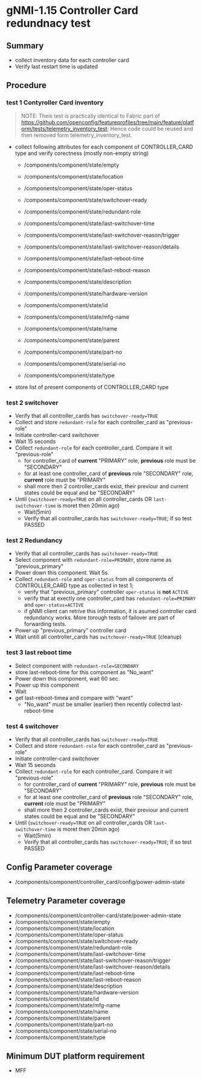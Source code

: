 # gNMI-1.15 Controller Card redundnacy test

## Summary
- collect inventory data for each controller card
- Verify last restart time is updated

## Procedure

### test 1 Contyroller Card inventory

> NOTE: Theis test is practically identical to Fabric part of
> https://github.com/openconfig/featureprofiles/tree/main/feature/platform/tests/telemetry_inventory_test;
> Hence code could be reused and then removed form telemetry_inventory_test.

* collect following attributes for each component of CONTROLLER_CARD type and verify corectness (mostly non-empty string)
  *   /components/component/state/empty
  *   /components/component/state/location
  *   /components/component/state/oper-status
  *   /components/component/state/switchover-ready
  *   /components/component/state/redundant-role
  *   /components/component/state/last-switchover-time
  *   /components/component/state/last-switchover-reason/trigger
  *   /components/component/state/last-switchover-reason/details
  *   /components/component/state/last-reboot-time
  *   /components/component/state/last-reboot-reason
 
  *   /components/component/state/description             
  *   /components/component/state/hardware-version
  *   /components/component/state/id
  *   /components/component/state/mfg-name
  *   /components/component/state/name
  *   /components/component/state/parent
  *   /components/component/state/part-no
  *   /components/component/state/serial-no
  *   /components/component/state/type

* store list of present components of CONTROLLER_CARD type

### test 2 switchover
* Verify that all controller_cards has `switchover-ready=TRUE`
* Collect and store `redundant-role` for each controller_card as "previous-role"
* Initiate controller-card switchover
* Wait 15 seconds
* Collect `redundant-role` for each controller_card. Compare it wit "previous-role"
  * for controller_card of **current** "PRIMARY" role, **previous** role must be "SECONDARY"
  * for at least one controller_card of **previous** role "SECONDARY" role, **current** role must be "PRIMARY"
  * shall more then 2 controller_cards exist, their previour and current states could be equal and be "SECONDARY"
* Until (`switchover-ready=TRUE` on all controller_cards OR `last-switchover-time` is moret then 20min ago)
  * Wait(5min)
  * Verify that all controller_cards has `switchover-ready=TRUE`; if so test PASSED

### test 2 Redundancy
* Verify that all controller_cards has `switchover-ready=TRUE`
* Select component with `redundant-role=PRIMARY`, store name as "previous_primary"
* Power down this component. Wait 5s.
* Collect `redundant-role` and `oper-status` from all components of CONTROLLER_CARD type as collected in test 1;
  * verify that "previous_primary" controller `oper-status` is **not** `ACTIVE`
  * verify that at exectly one controller_card has `redundant-role=PRIMARY` and `oper-status=ACTIVE`
  * if gNMI client can retrive this information, it is asumed controller card redundancy works. 
    More torough tests of failover are part of forwarding tests.
* Power up "previous_primary" controller card
* Wait untill all controller_cards has `switchover-ready=TRUE` (cleanup)
 
### test 3 last reboot time
* Select component with `redundant-role=SECONDARY`
* store last-reboot-time for this component as "No_want"
* Power down this component, wait 60 sec.
* Power up this component
* Wait
* get last-reboot-timea and compare with "want"
  * "No_want" must be smaller (earlier) then recently collectrd last-reboot-time

### test 4 switchover
* Verify that all controller_cards has `switchover-ready=TRUE`
* Collect and store `redundant-role` for each controller_card as "previous-role"
* Initiate controller-card switchover
* Wait 15 seconds
* Collect `redundant-role` for each controller_card. Compare it wit "previous-role"
  * for controller_card of **current** "PRIMARY" role, **previous** role must be "SECONDARY"
  * for at least one controller_card of **previous** role "SECONDARY" role, **current** role must be "PRIMARY"
  * shall more then 2 controller_cards exist, their previour and current states could be equal and be "SECONDARY"
* Until (`switchover-ready=TRUE` on all controller_cards OR `last-switchover-time` is moret then 20min ago)
  * Wait(5min)
  * Verify that all controller_cards has `switchover-ready=TRUE`; if so test PASSED

## Config Parameter coverage

*   /components/component/controller_card/config/power-admin-state

## Telemetry Parameter coverage

*   /components/component/controller-card/state/power-admin-state
  *   /components/component/state/empty
  *   /components/component/state/location
  *   /components/component/state/oper-status
  *   /components/component/state/switchover-ready
  *   /components/component/state/redundant-role
  *   /components/component/state/last-switchover-time
  *   /components/component/state/last-switchover-reason/trigger
  *   /components/component/state/last-switchover-reason/details
  *   /components/component/state/last-reboot-time
  *   /components/component/state/last-reboot-reason
  *   /components/component/state/description             
  *   /components/component/state/hardware-version
  *   /components/component/state/id
  *   /components/component/state/mfg-name
  *   /components/component/state/name
  *   /components/component/state/parent
  *   /components/component/state/part-no
  *   /components/component/state/serial-no
  *   /components/component/state/type

## Minimum DUT platform requirement
*   MFF
